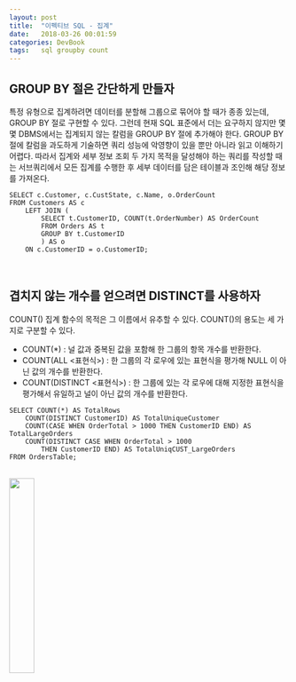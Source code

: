 ```yaml
---
layout: post
title:  "이펙티브 SQL - 집계"
date:   2018-03-26 00:01:59
categories: DevBook
tags:	sql groupby count 
---
```



## GROUP BY 절은 간단하게 만들자

특정 유형으로 집계하려면 데이터를 분할해 그룹으로 묶어야 할 때가 종종 있는데, GROUP BY 절로 구현할 수 있다. 그런데 현재 SQL 표준에서 더는 요구하지 않지만 몇몇 DBMS에서는 집계되지 않는 칼럼을 GROUP BY 절에 추가해야 한다.  GROUP BY 절에 칼럼을 과도하게 기술하면 쿼리 성능에 악영향이 있을 뿐만 아니라 읽고 이해하기 어렵다. 따라서 집계와 세부 정보 조회 두 가지 목적을 달성해야 하는 쿼리를 작성할 때는 서브쿼리에서 모든 집계를 수행한 후 세부 데이터를 담은 테이블과 조인해 해당 정보를 가져온다. 

```
SELECT c.Customer, c.CustState, c.Name, o.OrderCount
FROM Customers AS c
    LEFT JOIN (
        SELECT t.CustomerID, COUNT(t.OrderNumber) AS OrderCount
        FROM Orders AS t
        GROUP BY t.CustomerID
        ) AS o
    ON c.CustomerID = o.CustomerID;
```

<br/>

## 겹치지 않는 개수를 얻으려면 DISTINCT를 사용하자
COUNT() 집계 함수의 목적은 그 이름에서 유추할 수 있다. COUNT()의 용도는 세 가지로 구분할 수 있다.

- COUNT(*) : 널 값과 중복된 값을 포함해 한 그룹의 항목 개수를 반환한다. 
- COUNT(ALL <표현식>) : 한 그룹의 각 로우에 있는 표현식을 평가해 NULL 이 아닌 값의 개수를 반환한다. 
- COUNT(DISTINCT <표현식>) : 한 그룹에 있는 각 로우에 대해 지정한 표현식을 평가해서 유일하고 널이 아닌 값의 개수를 반환한다. 

```
SELECT COUNT(*) AS TotalRows
    COUNT(DISTINCT CustomerID) AS TotalUniqueCustomer
    COUNT(CASE WHEN OrderTotal > 1000 THEN CustomerID END) AS TotalLargeOrders
    COUNT(DISTINCT CASE WHEN OrderTotal > 1000                 
    	THEN CustomerID END) AS TotalUniqCUST_LargeOrders
FROM OrdersTable;
```



<br/>


<a href="http://www.aladin.co.kr/shop/wproduct.aspx?ItemId=124421253">
  <img class="book" style="width: 30%; height: 30%" src="http://image.aladin.co.kr/product/12442/12/cover/k802531656_1.jpg"/>
</a>





